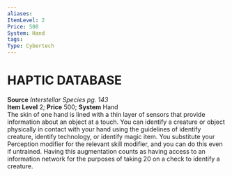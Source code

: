 ```yaml
---
aliases: 
ItemLevel: 2
Price: 500
System: Hand
tags: 
Type: Cybertech
---
```

# HAPTIC DATABASE
**Source** _Interstellar Species pg. 143_  
**Item Level** 2; **Price** 500; **System** Hand  
The skin of one hand is lined with a thin layer of sensors that provide information about an object at a touch. You can identify a creature or object physically in contact with your hand using the guidelines of identify creature, identify technology, or identify magic item. You substitute your Perception modifier for the relevant skill modifier, and you can do this even if untrained. Having this augmentation counts as having access to an information network for the purposes of taking 20 on a check to identify a creature.